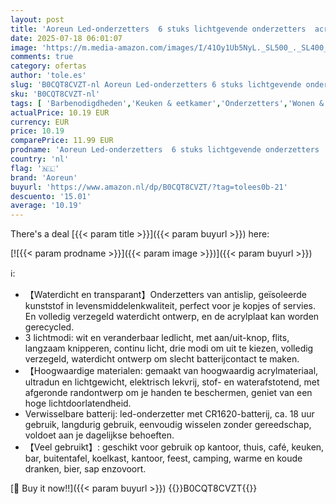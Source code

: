 ```yaml
---
layout: post
title: 'Aoreun Led-onderzetters  6 stuks lichtgevende onderzetters  acryl led-onderzetters voor glas  bar  sap  bier  bruiloften  Kerstmis  party  decoratie  cadeau  rond '
date: 2025-07-18 06:01:07
image: 'https://m.media-amazon.com/images/I/41Oy1Ub5NyL._SL500_._SL400_.jpg'
comments: true
category: ofertas
author: 'tole.es'
slug: 'B0CQT8CVZT-nl Aoreun Led-onderzetters 6 stuks lichtgevende onderzetters...'
sku: 'B0CQT8CVZT-nl'
tags: [ 'Barbenodigdheden','Keuken & eetkamer','Onderzetters','Wonen & keuken','aoreun','🇳🇱', ]
actualPrice: 10.19 EUR
currency: EUR
price: 10.19
comparePrice: 11.99 EUR
prodname: 'Aoreun Led-onderzetters  6 stuks lichtgevende onderzetters  acryl led-onderzetters voor glas  bar  sap  bier  bruiloften  Kerstmis  party  decoratie  cadeau  rond '
country: 'nl'
flag: '🇳🇱'
brand: 'Aoreun'
buyurl: 'https://www.amazon.nl/dp/B0CQT8CVZT/?tag=tolees0b-21'
descuento: '15.01'
average: '10.19'
---
```


There's a deal [{{< param title >}}]({{< param buyurl >}})  here:

[![{{< param prodname >}}]({{< param image >}})]({{< param buyurl >}})

ℹ️:

- 【Waterdicht en transparant】Onderzetters van antislip, geïsoleerde kunststof in levensmiddelenkwaliteit, perfect voor je kopjes of servies. En volledig verzegeld waterdicht ontwerp, en de acrylplaat kan worden gerecycled.
- 3 lichtmodi: wit en veranderbaar ledlicht, met aan/uit-knop, flits, langzaam knipperen, continu licht, drie modi om uit te kiezen, volledig verzegeld, waterdicht ontwerp om slecht batterijcontact te maken.
- 【Hoogwaardige materialen: gemaakt van hoogwaardig acrylmateriaal, ultradun en lichtgewicht, elektrisch lekvrij, stof- en waterafstotend, met afgeronde randontwerp om je handen te beschermen, geniet van een hoge lichtdoorlatendheid.
- Verwisselbare batterij: led-onderzetter met CR1620-batterij, ca. 18 uur gebruik, langdurig gebruik, eenvoudig wisselen zonder gereedschap, voldoet aan je dagelijkse behoeften.
- 【Veel gebruikt】: geschikt voor gebruik op kantoor, thuis, café, keuken, bar, buitentafel, koelkast, kantoor, feest, camping, warme en koude dranken, bier, sap enzovoort.

[🛒 Buy it now!!]({{< param buyurl >}})
{{<world>}}B0CQT8CVZT{{</world>}}
